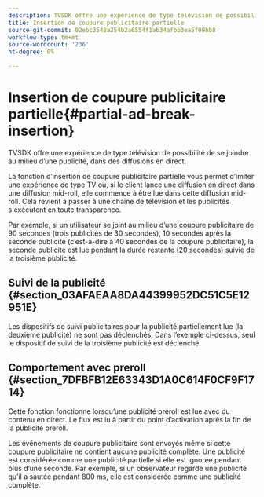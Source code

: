 ```yaml
---
description: TVSDK offre une expérience de type télévision de possibilité de se joindre au milieu d’une publicité, dans des diffusions en direct.
title: Insertion de coupure publicitaire partielle
source-git-commit: 02ebc3548a254b2a6554f1ab34afbb3ea5f09bb8
workflow-type: tm+mt
source-wordcount: '236'
ht-degree: 0%

---
```


# Insertion de coupure publicitaire partielle{#partial-ad-break-insertion}

TVSDK offre une expérience de type télévision de possibilité de se joindre au milieu d’une publicité, dans des diffusions en direct.

La fonction d’insertion de coupure publicitaire partielle vous permet d’imiter une expérience de type TV où, si le client lance une diffusion en direct dans une diffusion mid-roll, elle commence à être lue dans cette diffusion mid-roll. Cela revient à passer à une chaîne de télévision et les publicités s&#39;exécutent en toute transparence.

Par exemple, si un utilisateur se joint au milieu d’une coupure publicitaire de 90 secondes (trois publicités de 30 secondes), 10 secondes après la seconde publicité (c’est-à-dire à 40 secondes de la coupure publicitaire), la seconde publicité est lue pendant la durée restante (20 secondes) suivie de la troisième publicité.

## Suivi de la publicité {#section_03AFAEAA8DA44399952DC51C5E12951E}

Les dispositifs de suivi publicitaires pour la publicité partiellement lue (la deuxième publicité) ne sont pas déclenchés. Dans l’exemple ci-dessus, seul le dispositif de suivi de la troisième publicité est déclenché.

## Comportement avec preroll {#section_7DFBFB12E63343D1A0C614F0CF9F1714}

Cette fonction fonctionne lorsqu’une publicité preroll est lue avec du contenu en direct. Le flux est lu à partir du point d’activation après la fin de la publicité preroll.

Les événements de coupure publicitaire sont envoyés même si cette coupure publicitaire ne contient aucune publicité complète. Une publicité est considérée comme une publicité partielle si elle est ignorée pendant plus d’une seconde. Par exemple, si un observateur regarde une publicité qu’il a sautée pendant 800 ms, elle est considérée comme une publicité complète.
